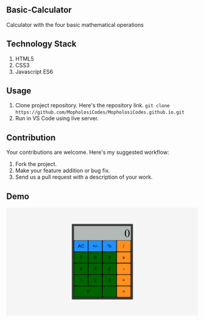 ## Basic-Calculator
Calculator with the four basic mathematical operations
## Technology Stack
1. HTML5
2. CSS3
3. Javascript ES6
## Usage
1. Clone project repository. Here's the repository link. `git clone https://github.com/MopholosiCodes/MopholosiCodes.github.io.git`
2. Run in VS Code using live server.
## Contribution
Your contributions are welcome. Here's my suggested workflow:
1. Fork the project.
2. Make your feature addition or bug fix.
3. Send us a pull request with a description of your work.
## Demo
<img src="./Demo-img.png" />
